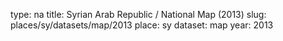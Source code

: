 type: na
title: Syrian Arab Republic / National Map (2013)
slug: places/sy/datasets/map/2013
place: sy
dataset: map
year: 2013
